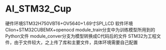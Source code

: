 # AI_STM32_Cup
硬件环境STM32H750VBT6+OV5640+1.69寸SPI_LCD
软件环境Clion+STM32CUBEMX+openocd
module_train分支中为训练模型所用到的Python文件
module_conver分支为模型转换成C代码后的文件
STM32为工程文件，由于文件较大，之上传了库和主要文件，具体环境需要自己配置
